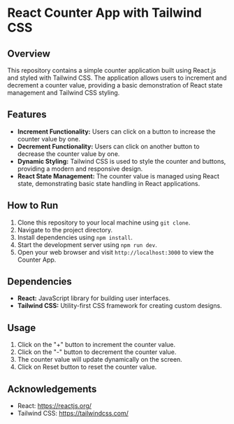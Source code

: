 # React Counter App with Tailwind CSS

## Overview
This repository contains a simple counter application built using React.js and styled with Tailwind CSS. The application allows users to increment and decrement a counter value, providing a basic demonstration of React state management and Tailwind CSS styling.

## Features
- **Increment Functionality:** Users can click on a button to increase the counter value by one.
- **Decrement Functionality:** Users can click on another button to decrease the counter value by one.
- **Dynamic Styling:** Tailwind CSS is used to style the counter and buttons, providing a modern and responsive design.
- **React State Management:** The counter value is managed using React state, demonstrating basic state handling in React applications.

## How to Run
1. Clone this repository to your local machine using `git clone`.
2. Navigate to the project directory.
3. Install dependencies using `npm install`.
4. Start the development server using `npm run dev`.
5. Open your web browser and visit `http://localhost:3000` to view the Counter App.

## Dependencies
- **React:** JavaScript library for building user interfaces.
- **Tailwind CSS:** Utility-first CSS framework for creating custom designs.

## Usage
1. Click on the "+" button to increment the counter value.
2. Click on the "-" button to decrement the counter value.
3. The counter value will update dynamically on the screen.
4. Click on Reset button to reset the counter value.


## Acknowledgements
- React: https://reactjs.org/
- Tailwind CSS: https://tailwindcss.com/
